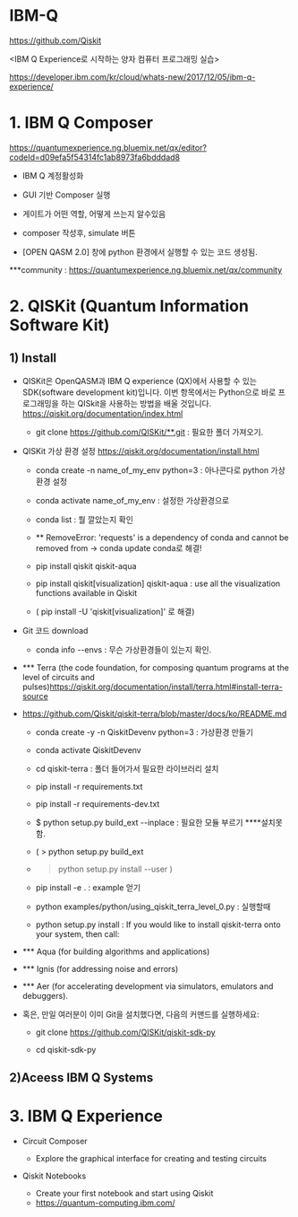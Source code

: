 # IBM-Q
<git-hub >

https://github.com/Qiskit

<IBM Q Experience로 시작하는 양자 컴퓨터 프로그래밍 실습>

https://developer.ibm.com/kr/cloud/whats-new/2017/12/05/ibm-q-experience/


# 1. IBM Q Composer

https://quantumexperience.ng.bluemix.net/qx/editor?codeId=d09efa5f54314fc1ab8973fa6bdddad8

- IBM Q 계정활성화

- GUI 기반 Composer 실행

- 게이트가 어떤 역할, 어떻게 쓰는지 알수있음

- composer 작성후, simulate 버튼

- [OPEN QASM 2.0] 창에 python 환경에서 실행할 수 있는 코드 생성됨.

***community : https://quantumexperience.ng.bluemix.net/qx/community


# 2. QISKit (Quantum Information Software Kit)

## 1) Install 

- QISKit은 OpenQASM과 IBM Q experience (QX)에서 사용할 수 있는 SDK(software development kit)입니다. 이번 항목에서는 Python으로 바로 프로그래밍을 하는 QISkit을 사용하는 방법을 배울 것입니다.
https://qiskit.org/documentation/index.html

  - git clone https://github.com/QISKit/**.git : 필요한 폴더 가져오기.

- QISKit 가상 환경 설정
https://qiskit.org/documentation/install.html
  - conda create -n name_of_my_env python=3 : 아나콘다로 python 가상 환경 설정

  - conda activate name_of_my_env : 설정한 가상환경으로  

  - conda list : 뭘 깔았는지 확인

  - ** RemoveError: 'requests' is a dependency of conda and cannot be removed from -> conda update conda로 해결!

  - pip install qiskit qiskit-aqua

  - pip install qiskit[visualization] qiskit-aqua  : use all the visualization functions available in Qiskit 

  - ( pip install -U 'qiskit[visualization]' 로 해결)


- Git 코드 download

    - conda info --envs : 무슨 가상환경들이 있는지 확인.


- *** Terra (the code foundation, for composing quantum programs at the level of circuits and pulses)https://qiskit.org/documentation/install/terra.html#install-terra-source
- https://github.com/Qiskit/qiskit-terra/blob/master/docs/ko/README.md
    - conda create -y -n QiskitDevenv python=3 : 가상환경 만들기
    - conda activate QiskitDevenv
    - cd qiskit-terra : 폴더 들어가서 필요한 라이브러리 설치
    - pip install -r requirements.txt 
    - pip install -r requirements-dev.txt


    - $ python setup.py build_ext --inplace : 필요한 모듈 부르기  ****설치못함. 

    - ( > python setup.py build_ext

    - > python setup.py install --user )
 

    -  pip install -e . : example 얻기

    - python examples/python/using_qiskit_terra_level_0.py : 실행할때

    -  python setup.py install :  If you would like to install qiskit-terra onto your system, then call:


- *** Aqua (for building algorithms and applications)

- *** Ignis (for addressing noise and errors)

- *** Aer (for accelerating development via simulators, emulators and debuggers).

- 혹은, 만일 여러분이 이미 Git을 설치했다면, 다음의 커맨드를 실행하세요:
  - git clone https://github.com/QISKit/qiskit-sdk-py

  - cd qiskit-sdk-py


## 2)Aceess IBM Q Systems 


# 3. IBM Q Experience

- Circuit Composer

  - Explore the graphical interface for creating and testing circuits

- Qiskit Notebooks

  - Create your first notebook and start using Qiskit
  - https://quantum-computing.ibm.com/
